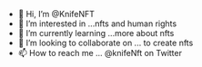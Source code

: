 - 👋 Hi, I’m @KnifeNFT
- 👀 I’m interested in ...nfts and human rights
- 🌱 I’m currently learning ...more about nfts
- 💞️ I’m looking to collaborate on ... to create nfts
- 📫 How to reach me ... @knifeNft on Twitter

<!---
KnifeNFT/KnifeNFT is a ✨ special ✨ repository because its `README.md` (this file) appears on your GitHub profile.
You can click the Preview link to take a look at your changes.
--->
